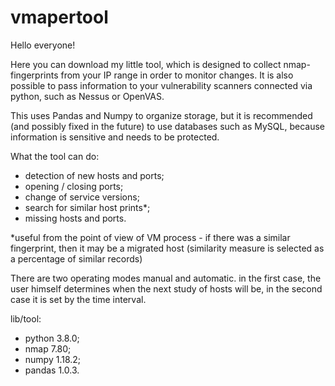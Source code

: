 # vmapertool

Hello everyone!

Here you can download my little tool, which is designed to collect nmap-fingerprints from your IP range in order to monitor changes. It is also possible to pass information to your vulnerability scanners connected via python, such as Nessus or OpenVAS.

This uses Pandas and Numpy to organize storage, but it is recommended (and possibly fixed in the future) to use databases such as MySQL, because information is sensitive and needs to be protected.

What the tool can do:
- detection of new hosts and ports;
- opening / closing ports;
- change of service versions;
- search for similar host prints*;
- missing hosts and ports.

*useful from the point of view of VM process - if there was a similar fingerprint, then it may be a migrated host (similarity measure is selected as a percentage of similar records)

There are two operating modes manual and automatic. in the first case, the user himself determines when the next study of hosts will be, in the second case it is set by the time interval.

lib/tool:
- python 3.8.0;
- nmap 7.80;
- numpy 1.18.2;
- pandas 1.0.3.






